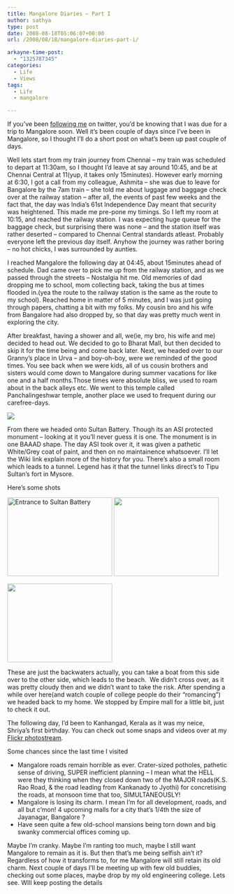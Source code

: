 ```yaml
---
title: Mangalore Diaries – Part I
author: sathya
type: post
date: 2008-08-18T05:06:07+00:00
url: /2008/08/18/mangalore-diaries-part-i/

arkayne-time-post:
  - "1325787345"
categories:
  - Life
  - Views
tags:
  - Life
  - mangalore

---
```

If you&#8217;ve been <a href="https://twitter.com/sathyabhat" target="_blank">following me</a> on twitter, you&#8217;d be knowing that I was due for a trip to Mangalore soon. Well it&#8217;s been couple of days since I&#8217;ve been in Mangalore, so I thought I&#8217;ll do a short post on what&#8217;s been up past couple of days.

<!--more-->

Well lets start from my train journey from Chennai &#8211; my train was scheduled to depart at 11:30am, so I thought I&#8217;d leave at say around 10:45, and be at Chennai Central at 11(yup, it takes only 15minutes). However early morning at 6:30, I got a call from my colleague, Ashmita &#8211; she was due to leave for Bangalore by the 7am train &#8211; she told me about luggage and baggage check over at the railway station &#8211; after all, the events of past few weeks and the fact that, the day was India&#8217;s 61st Independence Day meant that security was heightened. This made me pre-pone my timings. So I left my room at 10:15, and reached the railway station. I was expecting huge queue for the baggage check, but surprising there was none &#8211; and the station itself was rather deserted &#8211; compared to Chennai Central standards atleast. Probably everyone left the previous day itself. Anyhow the journey was rather boring &#8211; no hot chicks, I was surrounded by aunties.

I reached Mangalore the following day at 04:45, about 15minutes ahead of schedule. Dad came over to pick me up from the railway station, and as we passed through the streets &#8211; Nostalgia hit me. Old memories of dad dropping me to school, mom collecting back, taking the bus at times flooded in.(yea the route to the railway station is the same as the route to my school). Reached home in matter of 5 minutes, and I was just going through papers, chatting a bit with my folks. My cousin bro and his wife from Bangalore had also dropped by, so that day was pretty much went in exploring the city.

After breakfast, having a shower and all, we(ie, my bro, his wife and me) decided to head out. We decided to go to Bharat Mall, but then decided to skip it for the time being and come back later. Next, we headed over to our Granny&#8217;s place in Urva &#8211; and boy-oh-boy, were we reminded of the good times. You see back when we were kids, all of us cousin brothers and sisters would come down to Mangalore during summer vacations for like one and a half months.Those times were absolute bliss, we used to roam about in the back alleys etc. We went to this temple called Panchalingeshwar temple, another place we used to frequent during our carefree-days.

[![][1]][2]

From there we headed onto Sultan Battery. Though its an ASI protected monument &#8211; looking at it you&#8217;ll never guess it is one. The monument is in one BAAAD shape. The day ASI took over it, it was given a pathetic White/Grey coat of paint, and then on no maintainence whatsoever. I&#8217;ll let the Wiki link explain more of the history for you. There&#8217;s also a small room which leads to a tunnel. Legend has it that the tunnel links direct&#8217;s to Tipu Sultan&#8217;s fort in Mysore.

Here&#8217;s some shots

<img src="https://farm4.static.flickr.com/3268/2772183380_b2e069b239_m.jpg" alt="Entrance to Sultan Battery" width="240" height="180" /> [<img src="https://farm4.static.flickr.com/3190/2772183382_edaacb99eb_m.jpg" alt="" width="240" height="180" />][3]

[<img src="https://farm4.static.flickr.com/3008/2772184098_07d2d8fc65_m.jpg" alt="" width="240" height="180" />][4]

These are just the backwaters actually, you can take a boat from this side over to the other side, which leads to the beach.  We didn&#8217;t cross over, as it was pretty cloudy then and we didn&#8217;t want to take the risk. After spending a while over here(and watch couple of college people do their &#8220;romancing&#8221;) we headed back to my home. We stopped by Empire mall for a little bit, just to check it out.

The following day, I&#8217;d been to Kanhangad, Kerala as it was my neice, Shriya&#8217;s first birthday. You can check out some snaps and videos over at my <a href="https://flickr.com/photos/sathyabhat" target="_blank">Flickr photostream</a>.

Some chances since the last time I visited

  * Mangalore roads remain horrible as ever. Crater-sized potholes, pathetic sense of driving, SUPER inefficient planning &#8211; I mean what the HELL were they thinking when they closed down two of the MAJOR roads(K.S. Rao Road, & the road leading from Kankanady to Jyothi) for concretising the roads, at monsoon time that too, SIMULTANEOUSLY!
  * Mangalore is losing its charm. I mean I&#8217;m for all development, roads, and all but c&#8217;mon! 4 upcoming malls for a city that&#8217;s 1/4th the size of Jayanagar, Bangalore ?
  * Have seen quite a few old-school mansions being torn down and big swanky commercial offices coming up.

Maybe I&#8217;m cranky. Maybe I&#8217;m ranting too much, maybe I still want Mangalore to remain as it is. But then that&#8217;s me being selfish ain&#8217;t it? Regardless of how it transforms to, for me Mangalore will still retain its old charm. Next couple of days I&#8217;ll be meeting up with few old buddies, checking out some places, maybe drop by my old engineering college. Lets see. WIll keep posting the details

 [1]: https://farm4.static.flickr.com/3164/2772183372_2b44b0230b_m.jpg
 [2]: https://www.flickr.com/photos/sathyabhat/2772183372/
 [3]: https://www.flickr.com/photos/sathyabhat/2772183382/https://www.flickr.com/photos/sathyabhat/2772183382/
 [4]: https://www.flickr.com/photos/sathyabhat/2772184098/
